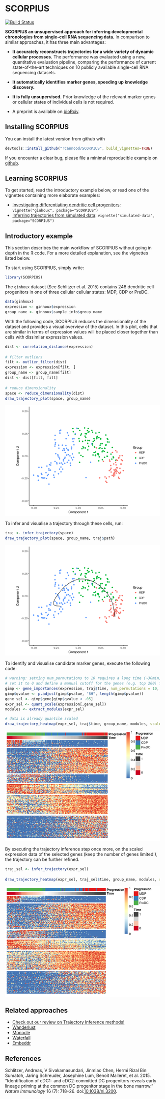 <!-- github markdown built using 
rmarkdown::render("README.Rmd", output_format = "md_document")
-->
SCORPIUS
========

[![Build Status](https://travis-ci.org/rcannood/SCORPIUS.png?branch=master)](https://travis-ci.org/rcannood/SCORPIUS)

**SCORPIUS an unsupervised approach for inferring developmental chronologies from single-cell RNA sequencing data.** In comparison to similar approaches, it has three main advantages:

-   **It accurately reconstructs trajectories for a wide variety of dynamic cellular processes.** The performance was evaluated using a new, quantitative evaluation pipeline, comparing the performance of current state-of-the-art techniques on 10 publicly available single-cell RNA sequencing datasets.

-   **It automatically identifies marker genes, speeding up knowledge discovery.**

-   **It is fully unsupervised.** Prior knowledge of the relevant marker genes or cellular states of individual cells is not required.

-   A preprint is available on [bioRxiv](http://biorxiv.org/content/early/2016/10/07/079509).

Installing SCORPIUS
-------------------

You can install the latest version from github with

``` r
devtools::install_github("rcannood/SCORPIUS", build_vignettes=TRUE)
```

<!--
You can install:

* the latest released version from CRAN with

    ```R
    install.packages("SCORPIUS")
    ```

* the latest development version from github with

    ```R
    devtools::install_github("rcannood/SCORPIUS", build_vignettes=TRUE)
    ```
-->
If you encounter a clear bug, please file a minimal reproducible example on [github](https://github.com/rcannood/SCORPIUS/issues).

Learning SCORPIUS
-----------------

To get started, read the introductory example below, or read one of the vignettes containing more elaborate examples:

-   [Investigating differentiating dendritic cell progenitors](vignettes/ginhoux.md): `vignette("ginhoux", package="SCORPIUS")`
-   [Inferring trajectories from simulated data](vignettes/simulated-data.md): `vignette("simulated-data", package="SCORPIUS")`

Introductory example
--------------------

This section describes the main workflow of SCORPIUS without going in depth in the R code. For a more detailed explanation, see the vignettes listed below.

To start using SCORPIUS, simply write:

``` r
library(SCORPIUS)
```

The `ginhoux` dataset (See Schlitzer et al. 2015) contains 248 dendritic cell progenitors in one of three cellular cellular states: MDP, CDP or PreDC.

``` r
data(ginhoux)
expression <- ginhoux$expression
group_name <- ginhoux$sample_info$group_name
```

With the following code, SCORPIUS reduces the dimensionality of the dataset and provides a visual overview of the dataset. In this plot, cells that are similar in terms of expression values will be placed closer together than cells with dissimilar expression values.

``` r
dist <- correlation_distance(expression)

# filter outliers
filt <- outlier_filter(dist)
expression <- expression[filt, ]
group_name <- group_name[filt]
dist <- dist[filt, filt]

# reduce dimensionality
space <- reduce_dimensionality(dist)
draw_trajectory_plot(space, group_name)
```

![](README_files/figure-markdown_github/reduce%20dimensionality-1.png)

To infer and visualise a trajectory through these cells, run:

``` r
traj <- infer_trajectory(space)
draw_trajectory_plot(space, group_name, traj$path)
```

![](README_files/figure-markdown_github/infer%20trajectory-1.png)

To identify and visualise candidate marker genes, execute the following code:

``` r
# warning: setting num_permutations to 10 requires a long time (~30min) to run!
# set it to 0 and define a manual cutoff for the genes (e.g. top 200) for a much shorter execution time.
gimp <- gene_importances(expression, traj$time, num_permutations = 10, num_threads = 8) 
gimp$qvalue <- p.adjust(gimp$pvalue, "BH", length(gimp$pvalue))
gene_sel <- gimp$gene[gimp$qvalue < .05]
expr_sel <- quant_scale(expression[,gene_sel])
modules <- extract_modules(expr_sel)
```

``` r
# data is already quantile scaled
draw_trajectory_heatmap(expr_sel, traj$time, group_name, modules, scale_features = F)
```

![](README_files/figure-markdown_github/find%20tafs-1.png)

By executing the trajectory inference step once more, on the scaled expression data of the selected genes (keep the number of genes limited!), the trajectory can be further refined.

``` r
traj_sel <- infer_trajectory(expr_sel)

draw_trajectory_heatmap(expr_sel, traj_sel$time, group_name, modules, scale_features = F)
```

![](README_files/figure-markdown_github/rerun%20inference-1.png)

Related approaches
------------------

-   [Check out our review on Trajectory Inference methods!](http://onlinelibrary.wiley.com/doi/10.1002/eji.201646347/full)
-   [Wanderlust](http://www.c2b2.columbia.edu/danapeerlab/html/wanderlust.html)
-   [Monocle](https://bioconductor.org/packages/release/bioc/html/monocle.html)
-   [Waterfall](http://dx.doi.org/10.1016/j.stem.2015.07.013)
-   [Embeddr](https://github.com/kieranrcampbell/embeddr)

References
----------

Schlitzer, Andreas, V Sivakamasundari, Jinmiao Chen, Hermi Rizal Bin Sumatoh, Jaring Schreuder, Josephine Lum, Benoit Malleret, et al. 2015. “Identification of cDC1- and cDC2-committed DC progenitors reveals early lineage priming at the common DC progenitor stage in the bone marrow.” *Nature Immunology* 16 (7): 718–26. doi:[10.1038/ni.3200](https://doi.org/10.1038/ni.3200).
